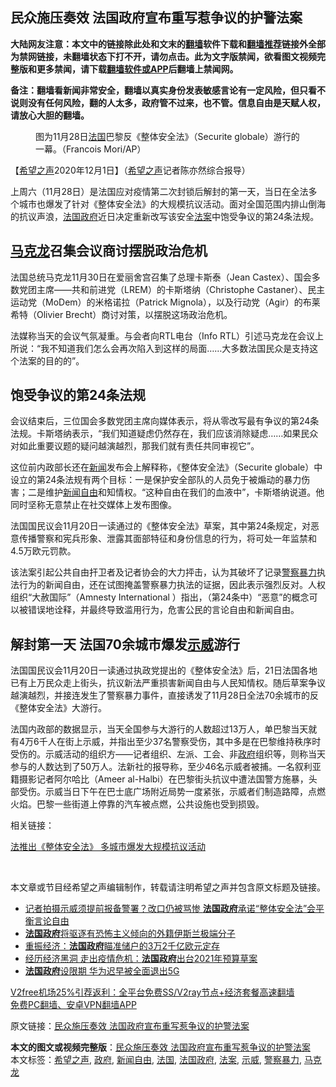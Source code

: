  <h2>民众施压奏效 法国政府宣布重写惹争议的护警法案</h2> <p class="notice"><b>大陆网友注意：本文中的链接除此处和文末的<a href="https://github.com/bannedbook/fanqiang" >翻墙</a>软件下载和<a href="https://github.com/killgcd/justmysocks/blob/master/README.md">翻墙推荐</a>链接外全部为禁网链接，未翻墙状态下打不开，请勿点击。此为文字版禁闻，欲看图文视频完整版和更多禁闻，请下载<a href="https://github.com/bannedbook/fanqiang">翻墙软件或APP</a>后翻墙上禁闻网。</p><p>备注：翻墙看新闻非常安全，翻墙以真实身份发表敏感言论有一定风险，但只看不说则没有任何风险，翻的人太多，政府管不过来，也不管。信息自由是天赋人权，请放心大胆的翻墙。</b></p>  <div class="entry"> <figure><figcaption>图为11月28日<a href="https://www.bannedbook.org/bnews/tag/%e6%b3%95%e5%9b%bd/" class="st_tag internal_tag" rel="tag" title="标签 法国 下的日志">法国</a>巴黎反《整体安全法》（Securite globale）游行的一幕。（Francois Mori/AP）</figcaption></figure> <p>【<span class='wp_keywordlink_affiliate'><a href="https://www.soundofhope.org" title="希望之声" target="_blank">希望之声</a></span>2020年12月1日】（<a href="https://www.bannedbook.org/bnews/tag/%e5%b8%8c%e6%9c%9b%e4%b9%8b%e5%a3%b0/" class="st_tag internal_tag" rel="tag" title="标签 希望之声 下的日志">希望之声</a>记者陈亦然综合报导）</p> <p>上周六（11月28日）是法国应对疫情第二次封锁后解封的第一天，当日在全法多个城市也爆发了针对《整体安全法》的大规模抗议活动。面对全国范围内排山倒海的抗议声浪，<a href="https://www.bannedbook.org/bnews/tag/%E6%B3%95%E5%9B%BD%E6%94%BF%E5%BA%9C/" class="st_tag internal_tag" rel="tag" title="标签 法国政府 下的日志">法国政府</a>近日决定重新改写该安全<a href="https://www.bannedbook.org/bnews/tag/%E6%B3%95%E6%A1%88/" class="st_tag internal_tag" rel="tag" title="标签 法案 下的日志">法案</a>中饱受争议的第24条法规。</p> <h2><strong><a href="https://www.bannedbook.org/bnews/tag/%e9%a9%ac%e5%85%8b%e9%be%99/" class="st_tag internal_tag" rel="tag" title="标签 马克龙 下的日志">马克龙</a>召集会议商讨摆脱政治危机</strong></h2> <p>法国总统马克龙11月30日在爱丽舍宫召集了总理卡斯泰（Jean Castex）、国会多数党团主席——共和前进党（LREM）的卡斯塔纳（Christophe Castaner）、民主运动党（MoDem）的米格诺拉（Patrick Mignola），以及行动党（Agir）的布莱希特（Olivier Brecht）商讨对策，以摆脱这场政治危机。</p>  <p>法媒称当天的会议气氛凝重。与会者向RTL电台（Info RTL）引述马克龙在会议上所说：“我不知道我们怎么会再次陷入到这样的局面……大多数法国民众是支持这个法案的目的的”。</p> <h2><strong>饱受争议的第24条法规</strong></h2> <p>会议结束后，三位国会多数党团主席向媒体表示，将从零改写最有争议的第24条法规。卡斯塔纳表示，“我们知道疑虑仍然存在，我们应该消除疑虑……如果民众对如此重要议题的疑问越演越烈，那我们就有责任共同审视它”。</p> <p>这位前内政部长还在<span class='wp_keywordlink_affiliate'><a href="https://www.bannedbook.org/" title="新闻">新闻</a></span>发布会上解释称，《整体安全法》（Securite globale）中设立的第24条法规有两个目标：一是保护安全部队的人员免于被煽动的暴力伤害；二是维护<a href="https://www.bannedbook.org/bnews/tag/%e6%96%b0%e9%97%bb%e8%87%aa%e7%94%b1/" class="st_tag internal_tag" rel="tag" title="标签 新闻自由 下的日志">新闻自由</a>和知情权。“这种自由在我们的血液中”，卡斯塔纳说道。他同时坚称无意禁止在社交媒体上发布图像。</p>  <p>法国国民议会11月20日一读通过的《整体安全法》草案，其中第24条规定，对恶意传播警察和宪兵形象、泄露其面部特征和身份信息的行为，将可处一年监禁和4.5万欧元罚款。</p> <p>该法案引起公共自由扞卫者及记者协会的大力抨击，认为其破坏了记录<a href="https://www.bannedbook.org/bnews/tag/%E8%AD%A6%E5%AF%9F%E6%9A%B4%E5%8A%9B/" class="st_tag internal_tag" rel="tag" title="标签 警察暴力 下的日志">警察暴力</a>执法行为的新闻自由，还在试图掩盖警察暴力执法的证据，因此表示强烈反对。人权组织“大赦国际”（Amnesty International ）指出，（第24条中）“恶意”的概念可以被错误地诠释，并最终导致滥用行为，危害公民的言论自由和新闻自由。</p> <h2><strong>解封第一天 法国70余城市爆发<a href="https://www.bannedbook.org/bnews/tag/%e7%a4%ba%e5%a8%81/" class="st_tag internal_tag" rel="tag" title="标签 示威 下的日志">示威</a>游行</strong></h2> <p>法国国民议会11月20日一读通过执政党提出的《整体安全法》后，21日法国各地已有上万民众走上街头，抗议新法严重损害新闻自由与人民知情权。随后草案争议越演越烈，并接连发生了警察暴力事件，直接诱发了11月28日全法70余城市的反《整体安全法》大游行。</p>  <p>法国内政部的数据显示，当天全国参与大游行的人数超过13万人，单巴黎当天就有4万6千人在街上示威，并指出至少37名警察受伤，其中多是在巴黎维持秩序时受伤的。示威活动的组织方——记者组织、左派、工会、非<a href="https://www.bannedbook.org/bnews/tag/%e6%94%bf%e5%ba%9c/" class="st_tag internal_tag" rel="tag" title="标签 政府 下的日志">政府</a>组织等，则称当天参与的人数达到了50万人。法新社的报导称，至少46名示威者被捕。一名叙利亚籍摄影记者阿尔哈比（Ameer al-Halbi）在巴黎街头抗议中遭法国警方施暴，头部受伤。示威当日下午在巴士底广场附近局势一度紧张，示威者们制造路障，点燃火焰。巴黎一些街道上停靠的汽车被点燃，公共设施也受到损毁。</p> <p>相关链接：</p> <p><a href="https://www.soundofhope.org/post/448408">法推出《整体安全法》 多城市爆发大规模抗议活动</a></p>  <p> </p> <p>本文章或节目经希望之声编辑制作，转载请注明希望之声并包含原文标题及链接。</p> <ul class='op-related-articles' title='相关阅读'> <li><a href='https://www.bannedbook.org/bnews/worldnews/20201120/1433792.html' target='_blank'>记者拍摄示威须提前报备警署？改口仍被骂惨 <b>法国政府</b>承诺“整体安全法”会平衡言论自由</a></li> <li><a href='https://www.bannedbook.org/bnews/worldnews/20201019/1416568.html' target='_blank'><b>法国政府</b>将驱逐有恐怖主义倾向的外籍伊斯兰极端分子</a></li> <li><a href='https://www.bannedbook.org/bnews/worldnews/20200929/1405321.html' target='_blank'>重振经济：<b>法国政府</b>瞄准储户的3万2千亿欧元定存</a></li> <li><a href='https://www.bannedbook.org/bnews/worldnews/20200929/1404820.html' target='_blank'>经历经济黑洞 走出疫情危机：<b>法国政府</b>出台2021年预算草案</a></li> <li><a href='https://www.bannedbook.org/bnews/comments/20200707/1356816.html' target='_blank'><b>法国政府</b>设限期  华为迟早被全面退出5G</a></li> </ul> <p class="texttj"> <a href="https://www.bannedbook.org/forum23/topic22702.html" target="_blank">V2free机场25%引荐返利：全平台免费SS/V2ray节点+经济套餐高速翻墙</a><br/> <a href="https://github.com/bannedbook/fanqiang/wiki/%E7%A6%81%E9%97%BB%E7%BD%91%E5%AE%89%E5%8D%93%E7%BF%BB%E5%A2%99%E6%96%B0%E9%97%BBAPP" target="_blank">免费PC翻墙、安卓VPN翻墙APP</a></p><p>原文链接：<a class="src_link"  href="https://www.soundofhope.org/post/448987" target="_blank">民众施压奏效 法国政府宣布重写惹争议的护警法案</a></p><a name='sharetosocial'></a>       <div><b>本文的图文或视频完整版</b>：<a href='https://www.bannedbook.org/bnews/comments/20201202/1440482.html'>民众施压奏效 法国政府宣布重写惹争议的护警法案</a></div>  </div><!--END ENTRY--> <div class="postfooter"> <div>本文标签：<a href="https://www.bannedbook.org/bnews/tag/%e5%b8%8c%e6%9c%9b%e4%b9%8b%e5%a3%b0/" rel="tag">希望之声</a>, <a href="https://www.bannedbook.org/bnews/tag/%e6%94%bf%e5%ba%9c/" rel="tag">政府</a>, <a href="https://www.bannedbook.org/bnews/tag/%e6%96%b0%e9%97%bb%e8%87%aa%e7%94%b1/" rel="tag">新闻自由</a>, <a href="https://www.bannedbook.org/bnews/tag/%e6%b3%95%e5%9b%bd/" rel="tag">法国</a>, <a href="https://www.bannedbook.org/bnews/tag/%E6%B3%95%E5%9B%BD%E6%94%BF%E5%BA%9C/" rel="tag">法国政府</a>, <a href="https://www.bannedbook.org/bnews/tag/%E6%B3%95%E6%A1%88/" rel="tag">法案</a>, <a href="https://www.bannedbook.org/bnews/tag/%e7%a4%ba%e5%a8%81/" rel="tag">示威</a>, <a href="https://www.bannedbook.org/bnews/tag/%E8%AD%A6%E5%AF%9F%E6%9A%B4%E5%8A%9B/" rel="tag">警察暴力</a>, <a href="https://www.bannedbook.org/bnews/tag/%e9%a9%ac%e5%85%8b%e9%be%99/" rel="tag">马克龙</a></div>  </div><!--END POSTFOOTER--> 
